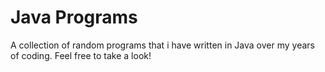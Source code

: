 # Java Programs

A collection of random programs that i have written in Java over my years of coding. Feel free to take a look!